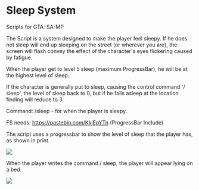 # Sleep System
Scripts for GTA: SA-MP

The Script is a system designed to make the player feel sleepy. If he does not sleep will end up sleeping on the street (or wherever you are), the screen will flash convey the effect of the character's eyes flickering caused by fatigue.


When the player get to level 5 sleep (maximum ProgressBar), he will be at the highest level of sleep.


If the character is generally put to sleep, causing the control command '/ sleep', the level of sleep back to 0, but if he falls asleep at the location finding will reduce to 3.



Command: /sleep - for when the player is sleepy.


FS needs: https://pastebin.com/KkjEpYTn (ProgressBar Include)


The script uses a progressbar to show the level of sleep that the player has, as shown in print.

 <img src="http://i.imgur.com/W4Gbrq2.png"> 

When the player writes the command / sleep, the player will appear lying on a bed.

 <img src="http://i.imgur.com/PmrXlkp.png">
